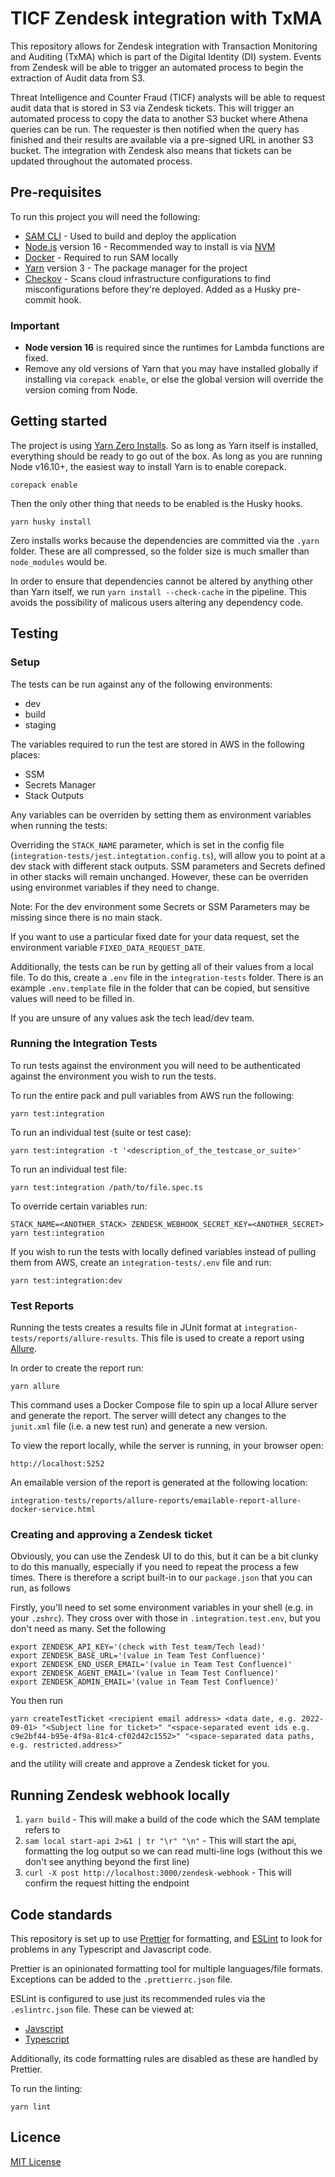 # TICF Zendesk integration with TxMA

This repository allows for Zendesk integration with Transaction Monitoring and Auditing (TxMA) which is part of the Digital Identity (DI) system. Events from Zendesk will be able to trigger an automated process to begin the extraction of Audit data from S3.

Threat Intelligence and Counter Fraud (TICF) analysts will be able to request audit data that is stored in S3 via Zendesk tickets. This will trigger an automated process to copy the data to another S3 bucket where Athena queries can be run. The requester is then notified when the query has finished and their results are available via a pre-signed URL in another S3 bucket. The integration with Zendesk also means that tickets can be updated throughout the automated process.

## Pre-requisites

To run this project you will need the following:

- [SAM CLI](https://docs.aws.amazon.com/serverless-application-model/latest/developerguide/serverless-sam-cli-install.html) - Used to build and deploy the application
- [Node.js](https://nodejs.org/en/) version 16 - Recommended way to install is via [NVM](https://github.com/nvm-sh/nvm)
- [Docker](https://docs.docker.com/get-docker/) - Required to run SAM locally
- [Yarn](https://yarnpkg.com/getting-started/install) version 3 - The package manager for the project
- [Checkov](https://www.checkov.io/) - Scans cloud infrastructure configurations to find misconfigurations before they're deployed. Added as a Husky pre-commit hook.

### Important

- **Node version 16** is required since the runtimes for Lambda functions are fixed.
- Remove any old versions of Yarn that you may have installed globally if installing via `corepack enable`, or else the global version will override the version coming from Node.

## Getting started

The project is using [Yarn Zero Installs](https://yarnpkg.com/features/zero-installs). So as long as Yarn itself is installed, everything should be ready to go out of the box. As long as you are running Node v16.10+, the easiest way to install Yarn is to enable corepack.

```
corepack enable
```

Then the only other thing that needs to be enabled is the Husky hooks.

```
yarn husky install
```

Zero installs works because the dependencies are committed via the `.yarn` folder. These are all compressed, so the folder size is much smaller than `node_modules` would be.

In order to ensure that dependencies cannot be altered by anything other than Yarn itself, we run `yarn install --check-cache` in the pipeline. This avoids the possibility of malicous users altering any dependency code.

## Testing

### Setup

The tests can be run against any of the following environments:

- dev
- build
- staging

The variables required to run the test are stored in AWS in the following places:

- SSM
- Secrets Manager
- Stack Outputs

Any variables can be overriden by setting them as environment variables when running the tests:

Overriding the `STACK_NAME` parameter, which is set in the config file (`integration-tests/jest.integtation.config.ts`), will allow you to point at a dev stack with different stack outputs. SSM parameters and Secrets defined in other stacks will remain unchanged. However, these can be overriden using environmet variables if they need to change.

Note: For the dev environment some Secrets or SSM Parameters may be missing since there is no main stack.

If you want to use a particular fixed date for your data request, set the environment variable `FIXED_DATA_REQUEST_DATE`.

Additionally, the tests can be run by getting all of their values from a local file. To do this, create a `.env` file in the `integration-tests` folder. There is an example `.env.template` file in the folder that can be copied, but sensitive values will need to be filled in.

If you are unsure of any values ask the tech lead/dev team.

### Running the Integration Tests

To run tests against the environment you will need to be authenticated against the environment you wish to run the tests.

To run the entire pack and pull variables from AWS run the following:

```
yarn test:integration
```

To run an individual test (suite or test case):

```
yarn test:integration -t '<description_of_the_testcase_or_suite>'
```

To run an individual test file:

```
yarn test:integration /path/to/file.spec.ts
```

To override certain variables run:

```
STACK_NAME=<ANOTHER_STACK> ZENDESK_WEBHOOK_SECRET_KEY=<ANOTHER_SECRET> yarn test:integration
```

If you wish to run the tests with locally defined variables instead of pulling them from AWS, create an `integration-tests/.env` file and run:

```
yarn test:integration:dev
```

### Test Reports

Running the tests creates a results file in JUnit format at `integration-tests/reports/allure-results`. This file is used to create a report using [Allure](https://docs.qameta.io/allure).

In order to create the report run:

```
yarn allure
```

This command uses a Docker Compose file to spin up a local Allure server and generate the report. The server willl detect any changes to the `junit.xml` file (i.e. a new test run) and generate a new version.

To view the report locally, while the server is running, in your browser open:

```
http://localhost:5252
```

An emailable version of the report is generated at the following location:

```
integration-tests/reports/allure-reports/emailable-report-allure-docker-service.html
```

### Creating and approving a Zendesk ticket

Obviously, you can use the Zendesk UI to do this, but it can be a bit clunky to do this manually, especially if you need to repeat the process a few times.
There is therefore a script built-in to our `package.json` that you can run, as follows

Firstly, you'll need to set some environment variables in your shell (e.g. in your `.zshrc`). They cross over with those in `.integration.test.env`, but you don't need as many. Set the following

```
export ZENDESK_API_KEY='(check with Test team/Tech lead)'
export ZENDESK_BASE_URL='(value in Team Test Confluence)'
export ZENDESK_END_USER_EMAIL='(value in Team Test Confluence)'
export ZENDESK_AGENT_EMAIL='(value in Team Test Confluence)'
export ZENDESK_ADMIN_EMAIL='(value in Team Test Confluence)'
```

You then run

```
yarn createTestTicket <recipient email address> <data date, e.g. 2022-09-01> "<Subject line for ticket>" "<space-separated event ids e.g. c9e2bf44-b95e-4f9a-81c4-cf02d42c1552>" "<space-separated data paths, e.g. restricted.address>"
```

and the utility will create and approve a Zendesk ticket for you.

## Running Zendesk webhook locally

1. `yarn build` - This will make a build of the code which the SAM template refers to
2. `sam local start-api 2>&1 | tr "\r" "\n"` - This will start the api, formatting the log output so we can read multi-line logs (without this we don't see anything beyond the first line)
3. `curl -X post http://localhost:3000/zendesk-webhook` - This will confirm the request hitting the endpoint

## Code standards

This repository is set up to use [Prettier](https://prettier.io/) for formatting, and [ESLint](https://eslint.org/) to look for problems in any Typescript and Javascript code.

Prettier is an opinionated formatting tool for multiple languages/file formats. Exceptions can be added to the `.prettierrc.json` file.

ESLint is configured to use just its recommended rules via the `.eslintrc.json` file. These can be viewed at:

- [Javscript](https://eslint.org/docs/latest/rules/)
- [Typescript](https://github.com/typescript-eslint/typescript-eslint/blob/main/packages/eslint-plugin/src/configs/eslint-recommended.ts)

Additionally, its code formatting rules are disabled as these are handled by Prettier.

To run the linting:

```
yarn lint
```

## Licence

[MIT License](LICENCE)
